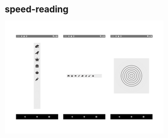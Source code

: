 # speed-reading

![alt text](https://github.com/dincercanpunar/speed-reading/blob/master/src/assets/img.png?raw=true)